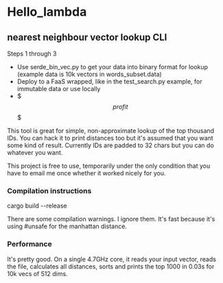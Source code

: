 # Hello_lambda

## nearest neighbour vector lookup CLI

Steps 1 through 3

- Use serde_bin_vec.py to get your data into binary format for lookup (example data is 10k vectors in words_subset.data)
- Deploy to a FaaS wrapped, like in the test_search.py example, for immutable data or use locally
- $$$ profit $$$


This tool is great for simple, non-approximate lookup of the top thousand IDs. You can hack it to print distances too but it's assumed that you want some kind of result. Currently IDs are padded to 32 chars but you can do whatever you want.

This project is free to use, temporarily under the only condition that you have to email me once whether it worked nicely for you.

### Compilation instructions

cargo build --release

There are some compilation warnings. I ignore them. It's fast because it's using #unsafe for the manhattan distance.

### Performance

It's pretty good. On a single 4.7GHz core, it reads your input vector, reads the file, calculates all distances, sorts and prints the top 1000 in 0.03s for 10k vecs of 512 dims.
